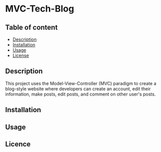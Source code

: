 # MVC-Tech-Blog



 ## Table of content

- [Description](#Description)
- [Installation](#installation)
- [Usage](#usage)
- [License](#license)

## Description
This project uses the Model-View-Controller (MVC) paradigm to create a blog-style website where developers can create an account, edit their information, make posts, edit posts, and comment on other user's posts.



## Installation


 

 ## Usage


 ## Licence
 



 